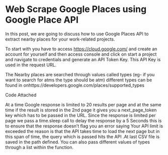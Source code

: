 # Web Scrape Google Places using Google Place API

In this post, we are going to discuss how to use Google Places API to extract nearby places for your work-related projects.

To start with you have to access https://cloud.google.com/ and create an account for yourself and then access console and click on start a project and navigate to credentials and generate an API Token Key. This API Key is used in the request URL.

The Nearby places are searched through values called types (eg- if you want to search for atms the type should be atm) different types can be found in onhttps://developers.google.com/places/supported_types

Code Attached 

At a time Google response is limited to 20 results per page and at the same time if the result is stored in the 2nd page it gives you a next_page_token key which has to be passed in the URL. Since the response is limited per page we pass a time.sleep call to delay the response by a 5 Seconds this is to ensure that the response doesn’t flag you an error saying Your API limit is exceeded the reason is that the API takes time to load the next page but in this span of time, the query which is passed hits the API .At last CSV file is saved in the path defined. You can also pass different values of types through a list within the function.




